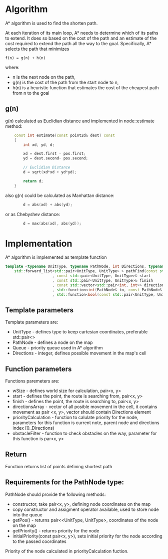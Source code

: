# Algorithm

A* algorithm is used to find the shorten path.

At each iteration of its main loop, A* needs to determine which of its paths to extend. It does so based on the cost of the path and an estimate of the cost required to extend the path all the way to the goal. Specifically, A* selects the path that minimizes

```
f(n) = g(n) + h(n)
```
where:

  * n is the next node on the path,
  * g(n) is the cost of the path from the start node to n,
  * h(n) is a heuristic function that estimates the cost of the cheapest path from n to the goal

## g(n)

g(n) calculated as Euclidian distance and implemented in node::estimate method:

```C++
    const int estimate(const point2d& dest) const
    {
        int xd, yd, d;

        xd = dest.first - pos.first;
        yd = dest.second- pos.second;

        // Euclidian Distance
        d = sqrt(xd*xd + yd*yd);

        return d;
    }
```

also g(n) could be calculated as Manhattan distance:
```C
        d = abs(xd) + abs(yd);
```
or as Chebyshev distance:
```C
        d = max(abs(xd), abs(yd));
```

# Implementation

A* algorithm is implemented as template function

```C++
template <typename UnitType, typename PathNode, int Directions, typename Queue >
    std::forward_list<std::pair<UnitType, UnitType> > pathFind(const std::pair<UnitType, UnitType> wSize
                     , const std::pair<UnitType, UnitType>& start
                     , const std::pair<UnitType, UnitType>& finish
                     , const std::vector<std::pair<int, int>> directionsArray
                     , std::function<int(PathNode& to, const PathNode& from, const int movement)> priorityCalculation
                     , std::function<bool(const std::pair<UnitType, UnitType>&)> obstacleFilter )
```

## Template parameters

Template parameters are:

  * UnitType - defines type to keep cartesian coordinates, preferable std::pair<>
  * PathNode - defines a node on the map
  * Queue - priority queue used in A* algorithm
  * Directions - integer, defines possible movement in the map's cell

## Function parameters

Functions paremeters are:

  * wSize - defines world size for calculation, pair<x, y>
  * start - defines the point, the route is searching from, pair<x, y>
  * finish - defines the point, the route is searching to, pair<x, y>
  * directionsArray - vector of all posible movement in the cell, it contains movement as pair <x, y>, vector should contain Directions element
  * priorityCalculation -  function to calulate priority for the node, parameters for this function is current note, parent node and directions index [0..Directions)
  * obstacleFilter - function to check obstacles on the way, parameter for this function is par<x, y>

## Return

Function returns list of points defining shortest path

## Requirements for the PathNode type:

PathNode should provide the following methods:

  * constructor, take pair<x, y>, defining node coordinates on the map
  * copy constructor and assigment operator available, used to store node into the queue
  * getPos() - returns pair<<UnitType, UnitType>, coordinates of the node on the map
  * getPriority() - returns priority for the node
  * initialPriority(const pair<x, y>), sets initial priority for the node according to the passed coordinates

Priority of the node calculated in priorityCalculation fuction.
